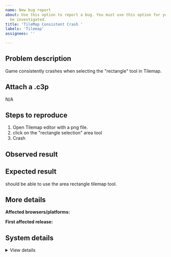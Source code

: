 ```yaml
---
name: New bug report
about: Use this option to report a bug. You must use this option for your report to
  be investigated.
title: 'TileMap Consistent Crash '
labels: 'Tilemap'
assignees: ''

---
```


<!-- You must use this template or your issue will be closed without investigation. Please see the guidelines. -->

## Problem description

Game consistently crashes when selecting the "rectangle" tool in Tilemap. 

## Attach a .c3p

N/A

## Steps to reproduce

<!-- These steps are essential for us to be able to help you. Usually it is impossible to investigate reports unless they include steps we can follow ourselves, so please do your best to provide specific steps. There is no need to explain how you made the attached project - just explain what to do to with the project to observe the issue. -->

1. Open Tilemap editor with a png file. 
2. click on the "rectangle selection" area tool
3. Crash

## Observed result

<!-- What do you see happen? -->

## Expected result

should be able to use the area rectangle tilemap tool. 

## More details
<!-- Providing this information will make it more likely the issue you are reporting can be fixed quickly. -->

<!-- It's helpful to test as many browsers, platforms or export options as possible. For example an issue occurs in an Android app, does it also occur in Chrome on Windows? How about Firefox? etc. -->

**Affected browsers/platforms:** <!-- Chrome/Firefox/Safari, Windows/macOS/Android, etc -->

<!-- Identifying the first version the issue started happening can help resolve the issue more quickly. -->

**First affected release:** <!-- e.g. worked in r122 but broke in r123 -->

## System details

<!-- If you see a crash report dialog, please copy and paste it to where it says "PASTE HERE" below. -->
<!-- Otherwise please go to Menu > About > Platform information and paste that information there instead. -->

<details><summary>View details</summary>

Error report information
Type: unhandled exception
File: https://editor.construct.net/r204-2/components/bars/tilemapBar/tilemapBar.js, line 1, col 47460
Message: Uncaught TypeError: Cannot read property 'addEventListener' of null
Stack: TypeError: Cannot read property 'addEventListener' of null at window.ǃ$H.ǃekB.ǃeYN (https://editor.construct.net/r204-2/components/bars/tilemapBar/tilemapBar.js:1:47460) at window.ǃ$H.ǃekB.ǃecq (https://editor.construct.net/r204-2/components/bars/tilemapBar/tilemapBar.js:1:46600) at a.window.ǃ$H.ǃect (https://editor.construct.net/r204-2/components/bars/tilemapBar/tilemapBar.js:1:11479) at e.Event.ǃxNi.ǃxNu (https://editor.construct.net/r204-2/main.js:2:200145) at t.ǃkU.ǃHc.dispatchEvent (https://editor.construct.net/r204-2/main.js:2:197753) at e.ǃkU.ǃVh.ǃXDB.ǃIG.ǃXMP (https://editor.construct.net/r204-2/main.js:2:539367) at e.ǃkU.ǃVh.ǃXDB.ǃIG.ǃXM$ (https://editor.construct.net/r204-2/main.js:2:538637) at e.ǃkU.ǃVh.ǃXDB.ǃIG.ǃXMF (https://editor.construct.net/r204-2/main.js:2:538964) at ǃXMi (https://editor.construct.net/r204-2/main.js:2:534838)
Construct 3 version: r204.2
URL: https://editor.construct.net/
Date: Wed Jul 01 2020 15:23:47 GMT+0900 (Korean Standard Time)
Uptime: 115.5 s

Platform information
Browser: Chrome
Browser version: 83.0.4103.116
Browser engine: Chromium
Browser architecture: (unknown)
Context: browser
Operating system: Mac OS X
Operating system version: 10.15_5
Operating system architecture: (unknown)
Device type: desktop
Device pixel ratio: 1
Logical CPU cores: 4
Approx. device memory: 8 GB
User agent: Mozilla/5.0 (Macintosh; Intel Mac OS X 10_15_5) AppleWebKit/537.36 (KHTML, like Gecko) Chrome/83.0.4103.116 Safari/537.36
C3 release: r204.2 (stable)
Language setting: en-US

WebGL information
Version string: WebGL 2.0 (OpenGL ES 3.0 Chromium)
Numeric version: 2
Supports NPOT textures: yes
Supports GPU profiling: yes
Supports highp precision: yes
Vendor: Intel Inc.
Renderer: Intel(R) HD Graphics 6000
Major performance caveat: no
Maximum texture size: 16384
Point size range: 1 to 255.875
Extensions: EXT_color_buffer_float, EXT_disjoint_timer_query_webgl2, EXT_float_blend, EXT_texture_compression_rgtc, EXT_texture_filter_anisotropic, OES_texture_float_linear, WEBGL_compressed_texture_s3tc, WEBGL_compressed_texture_s3tc_srgb, WEBGL_debug_renderer_info, WEBGL_debug_shaders, WEBGL_lose_context

</details>
